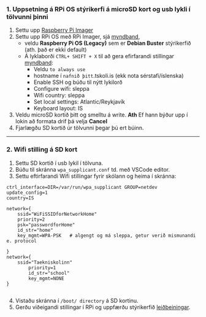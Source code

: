 
### 1. Uppsetning á RPi OS stýrikerfi  á microSD kort og usb lykli í tölvunni þinni 
   1. Settu upp [Raspberry Pi Imager](https://www.raspberrypi.com/software/)
   1. Settu upp RPi OS með RPi Imager, sjá [myndband](https://www.youtube.com/watch?v=ntaXWS8Lk34), 
       - veldu **Raspberry Pi OS (Legacy)** sem er **Debian Buster** stýrikerfið (ath. það er ekki default) 
       - Á lyklaborði `CTRL+ SHIFT + X` til að gera efirfarandi stillingar [myndband](https://www.youtube.com/watch?v=s93ss44C_yM):
          - Veldu `to always use`
          - hostname í `nafnið þitt`.tskoli.is (ekk nota sérstafi/íslenska)
          - Enable SSH og búðu til nýtt lykilorð 
          - Configure wifi: sleppa 
          - Wifi country: sleppa
          - Set local settings: Atlantic/Reykjavík
          - Keyboard layout: IS
   1. Veldu microSD kortið þitt og smelltu á write. **Ath** Ef hann býður upp í lokin að formata drif þá velja **Cancel**
   2. Fjarlægðu SD kortið úr tölvunni þegar þú ert búinn.

---

### 2. Wifi stilling á SD kort 
1. Settu SD kortið í usb lykil í tölvuna.
2. Búðu til skránna `wpa_supplicant.conf` td. með VSCode editor.
3. Settu eftirfarandi Wifi stillingar fyrir skólann og heima í skránna:
```
ctrl_interface=DIR=/var/run/wpa_supplicant GROUP=netdev
update_config=1
country=IS

network={
	ssid="WiFiSSIDforNetworkHome"
	priority=2
	psk="passwordforHome"
	id_str="home"
	key_mgmt=WPA-PSK   # algengt og má sleppa, getur verið mismunandi e. protocol

}
network={
	ssid="Taekniskolinn"  
    	priority=1 
    	id_str="school"
    	key_mgmt=NONE
}


```
4. Vistaðu skránna í  `/boot/ directory` á SD kortinu.
5. Gerðu viðeigandi stillingar í RPi og uppfærðu stýrikerfið [leiðbeiningar](https://github.com/VESM3/IOT/blob/main/Verkefni/Timaverkefni1.md#1-a%C3%B0-tengjast-raspberry-pi-15).

<!--
**Ath** Til að fá wifi líka heima og í skólanum þá þarftu að breyta `wpa_supplicant.conf` skránni, sjá [leiðbeiningar](https://github.com/VESM3/IOT/blob/main/Efni/wifi.md#automatic-switching-between-wifi-network). vistaðu skránna í  `/boot/ directory` á SD kortinu.
-->
